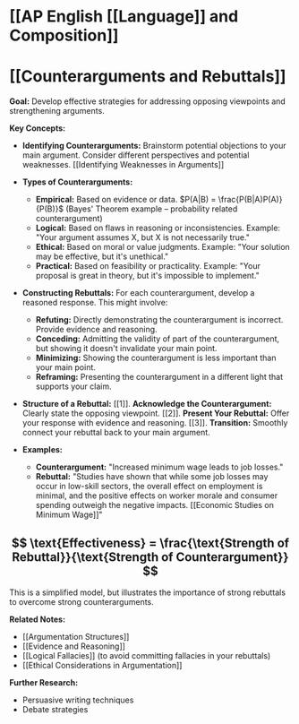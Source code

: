 # [[AP English [[Language]] and Composition]]
# [[Counterarguments and Rebuttals]]

**Goal:**  Develop effective strategies for addressing opposing viewpoints and strengthening arguments.

**Key Concepts:**

* **Identifying Counterarguments:**  Brainstorm potential objections to your main argument.  Consider different perspectives and potential weaknesses. [[Identifying Weaknesses in Arguments]]

* **Types of Counterarguments:**
    * **Empirical:** Based on evidence or data.  $P(A|B) = \frac{P(B|A)P(A)}{P(B)}$ (Bayes' Theorem example – probability related counterargument)
    * **Logical:** Based on flaws in reasoning or inconsistencies.  Example:  "Your argument assumes X, but X is not necessarily true."
    * **Ethical:** Based on moral or value judgments. Example: "Your solution may be effective, but it's unethical."
    * **Practical:** Based on feasibility or practicality. Example: "Your proposal is great in theory, but it's impossible to implement."

* **Constructing Rebuttals:**  For each counterargument, develop a reasoned response. This might involve:
    * **Refuting:** Directly demonstrating the counterargument is incorrect.  Provide evidence and reasoning.
    * **Conceding:** Admitting the validity of part of the counterargument, but showing it doesn't invalidate your main point.
    * **Minimizing:** Showing the counterargument is less important than your main point.
    * **Reframing:** Presenting the counterargument in a different light that supports your claim.


* **Structure of a Rebuttal:**
    [[1]]. **Acknowledge the Counterargument:**  Clearly state the opposing viewpoint.
    [[2]]. **Present Your Rebuttal:**  Offer your response with evidence and reasoning.
    [[3]]. **Transition:**  Smoothly connect your rebuttal back to your main argument.


* **Examples:**

    * **Counterargument:**  "Increased minimum wage leads to job losses."
    * **Rebuttal:**  "Studies have shown that while some job losses may occur in low-skill sectors, the overall effect on employment is minimal, and the positive effects on worker morale and consumer spending outweigh the negative impacts.  [[Economic Studies on Minimum Wage]]"


## $$ \text{Effectiveness} = \frac{\text{Strength of Rebuttal}}{\text{Strength of Counterargument}} $$

This is a simplified model, but illustrates the importance of strong rebuttals to overcome strong counterarguments.


**Related Notes:**

* [[Argumentation Structures]]
* [[Evidence and Reasoning]]
* [[Logical Fallacies]]  (to avoid committing fallacies in your rebuttals)
* [[Ethical Considerations in Argumentation]]

**Further Research:**

* Persuasive writing techniques
* Debate strategies


